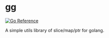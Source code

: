 # gg

[![Go Reference](https://pkg.go.dev/badge/github.com/arcsinw/gg/gmap.svg)](https://pkg.go.dev/github.com/arcsinw/gg/gmap)

A simple utils library of slice/map/ptr for golang.